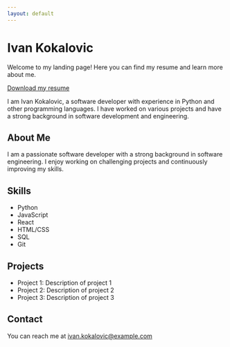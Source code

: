 ```yaml
---
layout: default
---
```


# Ivan Kokalovic

Welcome to my landing page! Here you can find my resume and learn more about me.

[Download my resume](IvanKokalovicResume_v3.pdf)

I am Ivan Kokalovic, a software developer with experience in Python and other programming languages. I have worked on various projects and have a strong background in software development and engineering.

## About Me

I am a passionate software developer with a strong background in software engineering. I enjoy working on challenging projects and continuously improving my skills.

## Skills

- Python
- JavaScript
- React
- HTML/CSS
- SQL
- Git

## Projects

- Project 1: Description of project 1
- Project 2: Description of project 2
- Project 3: Description of project 3

## Contact

You can reach me at [ivan.kokalovic@example.com](mailto:ivan.kokalovic@example.com)

<div id="root"></div>

<script src="https://unpkg.com/react/umd/react.production.min.js"></script>
<script src="https://unpkg.com/react-dom/umd/react-dom.production.min.js"></script>
<script src="https://unpkg.com/babel-standalone/babel.min.js"></script>
<script src="https://unpkg.com/react-pdf/dist/umd/react-pdf.js"></script>
<script type="text/babel">
    const { useState } = React;
    const { Document, Page } = window['react-pdf'];

    function App() {
        const [numPages, setNumPages] = useState(null);
        const [pageNumber, setPageNumber] = useState(1);

        function onDocumentLoadSuccess({ numPages }) {
            setNumPages(numPages);
        }

        return (
            <div>
                <header>
                    <h1>Ivan Kokalovic Resume</h1>
                </header>
                <main>
                    <Document
                        file="IvanKokalovicResume_v3.pdf"
                        onLoadSuccess={onDocumentLoadSuccess}
                    >
                        <Page pageNumber={pageNumber} />
                    </Document>
                    <p>
                        Page {pageNumber} of {numPages}
                    </p>
                </main>
            </div>
        );
    }

    ReactDOM.render(<App />, document.getElementById('root'));
</script>
